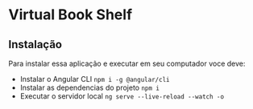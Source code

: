 ﻿# Virtual Book Shelf

## Instalação
Para instalar essa aplicação e executar em seu computador voce deve:

- Instalar o Angular CLI `npm i -g @angular/cli`
- Instalar as dependencias do projeto `npm i`
- Executar o servidor local `ng serve --live-reload --watch -o`

